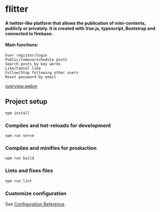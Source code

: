 # flitter
#### A twitter-like platform that allows the publication of mini-contents, publicly or privately. It is created with Vue.js, typescript, Bootstrap and connected to firebase.
#### Main functions:
```
User register/login
Public/romove/schedule posts
Search posts by key words
Like/Cancel like 
Follow/Stop following other users
Reset password by email
```
[overview.webm](https://user-images.githubusercontent.com/112888040/217859616-e9d1869a-7eae-4f08-b772-33eed0d6900f.webm)

## Project setup
```
npm install
```

### Compiles and hot-reloads for development
```
npm run serve
```

### Compiles and minifies for production
```
npm run build
```

### Lints and fixes files
```
npm run lint
```

### Customize configuration
See [Configuration Reference](https://cli.vuejs.org/config/).
